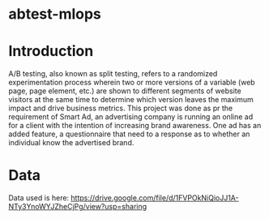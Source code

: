 # abtest-mlops
# Introduction
A/B testing, also known as split testing, refers to a randomized experimentation process wherein two or more versions of a variable (web page, page element, etc.) are shown to different segments of website visitors at the same time to determine which version leaves the maximum impact and drive business metrics.
This project was done as pr the requirement of Smart Ad, an advertising company is running an online ad for a client with the intention of increasing brand awareness. One ad has an added feature, a questionnaire that need to a response as to whether an individual know the advertised brand.
# Data
Data used is here: https://drive.google.com/file/d/1FVPOkNiQioJJ1A-NTy3YnoWYJZheCjPg/view?usp=sharing
